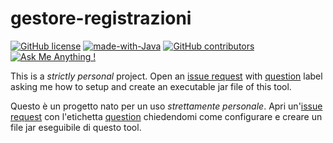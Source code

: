 # gestore-registrazioni
[![GitHub license](https://img.shields.io/github/license/peppelongo96/gestore-registrazioni.svg)](https://github.com/peppelongo96/gestore-registrazioni/blob/master/LICENSE) [![made-with-Java](https://img.shields.io/badge/Made%20with-Java-1f425f.svg)](https://www.oracle.com/it/java/technologies/javase-downloads.html) [![GitHub contributors](https://img.shields.io/github/contributors/peppelongo96/gestore-registrazioni.svg)](https://GitHub.com/peppelongo96/gestore-registrazioni/graphs/contributors/) [![Ask Me Anything !](https://img.shields.io/badge/Ask%20me-anything-1abc9c.svg)](https://peppelongo96.github.io)

This is a *strictly personal* project. Open an [issue request](https://github.com/peppelongo96/gestore-registrazioni/issues/new/choose) with [question](https://github.com/peppelongo96/gestore-registrazioni/labels/question) label asking me how to setup and create an executable jar file of this tool.

Questo è un progetto nato per un uso *strettamente personale*. Apri un'[issue request](https://github.com/peppelongo96/gestore-registrazioni/issues/new/choose) con l'etichetta [question](https://github.com/peppelongo96/gestore-registrazioni/labels/question) chiedendomi come configurare e creare un file jar eseguibile di questo tool.
